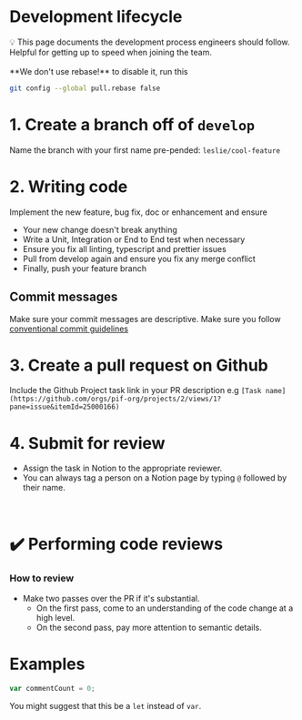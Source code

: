 # Development lifecycle

<aside>
💡 This page documents the development process engineers should follow. Helpful for getting up to speed when joining the team.

</aside>
<br>

<aside>
**We don't use rebase!** to disable it, run this
</aside>

```bash
git config --global pull.rebase false
```

# 1. Create a branch off of `develop`

Name the branch with your first name pre-pended:
`leslie/cool-feature`

# 2. Writing code

Implement the new feature, bug fix, doc or enhancement and ensure
- Your new change doesn't break anything
- Write a Unit, Integration or End to End test when necessary
- Ensure you fix all linting, typescript and prettier issues
- Pull from develop again and ensure you fix any merge conflict
- Finally, push your feature branch

## Commit messages

Make sure your commit messages are descriptive. Make sure you follow [conventional commit guidelines](https://www.conventionalcommits.org/en/v1.0.0/)

# 3. Create a pull request on Github

Include the Github Project task link in your PR description e.g `[Task name](https://github.com/orgs/pif-org/projects/2/views/1?pane=issue&itemId=25000166)`

# 4. Submit for review

- Assign the task in Notion to the appropriate reviewer.
- You can always tag a person on a Notion page by typing `@` followed by their name.

<br>

# ✔️ Performing code reviews

### How to review

- Make two passes over the PR if it's substantial.
    - On the first pass, come to an understanding of the code change at a high level.
    - On the second pass, pay more attention to semantic details.

# Examples

```jsx
var commentCount = 0;
```

You might suggest that this be a `let` instead of `var`.